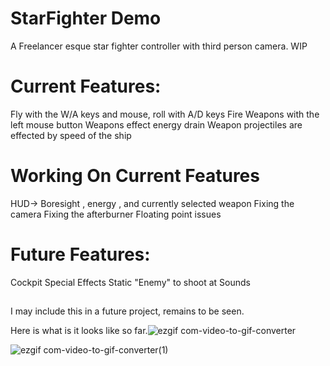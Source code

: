 # StarFighter Demo 
 A Freelancer esque star fighter controller with third person camera. WIP

 # Current Features:
 Fly with the W/A keys and mouse, roll with A/D keys
 Fire Weapons with the left mouse button
 Weapons effect energy drain 
 Weapon projectiles are effected by speed of the ship

 # Working On Current Features
 HUD-> Boresight , energy , and currently selected weapon
 Fixing the camera 
 Fixing the afterburner
 Floating point issues
 
 # Future Features:
 Cockpit
 Special Effects
 Static "Enemy" to shoot at
 Sounds
 ## 
 I may include this in a future project, remains to be seen.
 
Here is what is it looks like so far.![ezgif com-video-to-gif-converter](https://github.com/user-attachments/assets/b0ff7f6d-419b-4158-b913-2e1c62d52c48)

![ezgif com-video-to-gif-converter(1)](https://github.com/user-attachments/assets/3e204d97-6127-4ba7-85f6-37b54cd43181)
